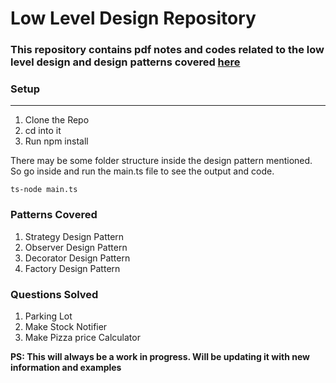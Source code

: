 # Low Level Design Repository

### This repository contains pdf notes and codes related to the low level design and design patterns covered [here](https://www.youtube.com/playlist?list=PL6W8uoQQ2c61X_9e6Net0WdYZidm7zooW)

### Setup

---

1. Clone the Repo
2. cd into it
3. Run npm install

There may be some folder structure inside the design pattern mentioned. So go inside and run the main.ts file to see the output and code.

```
ts-node main.ts
```

### Patterns Covered

1. Strategy Design Pattern
2. Observer Design Pattern
3. Decorator Design Pattern
4. Factory Design Pattern

### Questions Solved

1. Parking Lot
2. Make Stock Notifier
3. Make Pizza price Calculator

**PS: This will always be a work in progress. Will be updating it with new information and examples**
